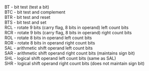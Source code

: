 BT - bit test (test a bit)<br>
BTC - bit test and complement<br>
BTR - bit test and reset<br>
BTS - bit test and set<br>
RCL - rotate 9 bits (carry flag, 8 bits in operand) left count bits<br>
RCR - rotate 9 bits (carry flag, 8 bits in operand) right count bits<br>
ROL - rotate 8 bits in operand left count bits<br>
ROR - rotate 8 bits in operand right count bits<br>
SAL - arithmetic shift operand left count bits<br>
SAR - arithmetic shift operand right count bits (maintains sign bit)<br>
SHL - logical shift operand left count bits (same as SAL)<br>
SHR - logical shift operand right count bits (does not maintain sign bit)<br>